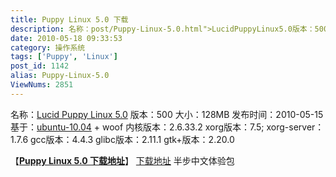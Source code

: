 ```yaml
---
title: Puppy Linux 5.0 下载
description: 名称：post/Puppy-Linux-5.0.html">LucidPuppyLinux5.0版本：500大小：128MB发布时间：2010-05-15基于：post/Ubuntu-10.04-LTS-Final.html">ubuntu-10.04+woof内核版本：2.6.33.2xorg版本：7.5;xorg-server：1.7.6gcc版本：4.4.3glibc版本：2.11.1gtk+版本：2.20.0
date: 2010-05-18 09:33:53
category: 操作系统
tags: ['Puppy', 'Linux']
post_id: 1142
alias: Puppy-Linux-5.0
ViewNums: 2851
---
```


名称：[Lucid Puppy Linux 5.0](/blog/puppy-linux-50)
版本：500
大小：128MB
发布时间：2010-05-15
基于：[ubuntu-10.04](/blog/ubuntu-1004-lts-final) + woof
内核版本：2.6.33.2
xorg版本：7.5; xorg-server：1.7.6
gcc版本：4.4.3
glibc版本：2.11.1
gtk+版本：2.20.0

【[**Puppy Linux 5.0 下载地址**](/blog/puppy-linux-50)】
[下载地址](download.asp?id=428)
半步中文体验包

